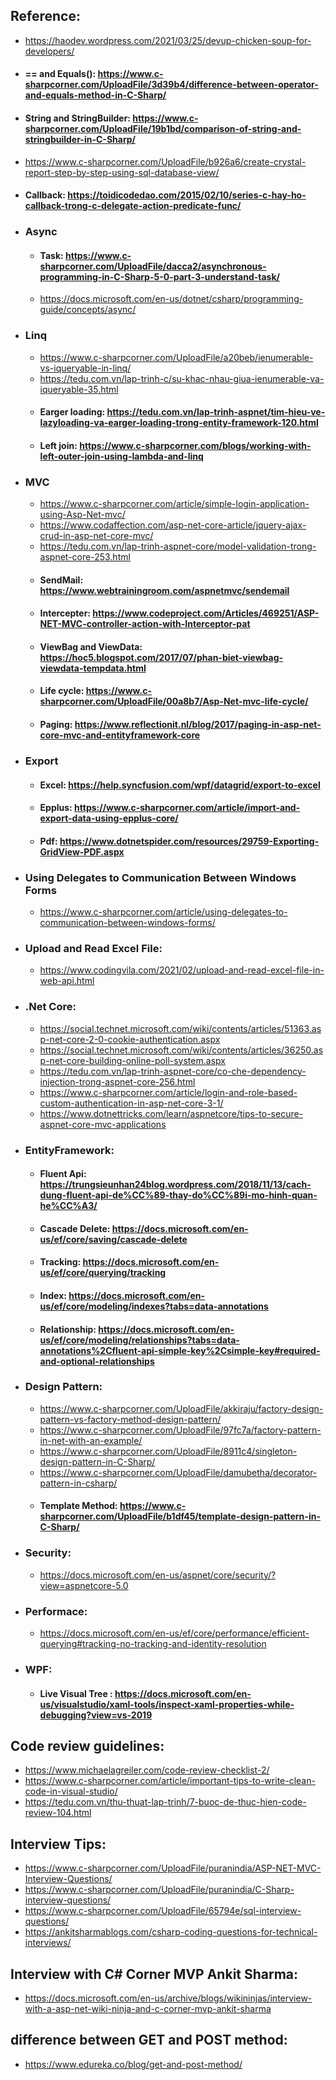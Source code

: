  ## Reference: 
-  https://haodev.wordpress.com/2021/03/25/devup-chicken-soup-for-developers/
-  ####  == and Equals(): https://www.c-sharpcorner.com/UploadFile/3d39b4/difference-between-operator-and-equals-method-in-C-Sharp/
-  #### String and StringBuilder: https://www.c-sharpcorner.com/UploadFile/19b1bd/comparison-of-string-and-stringbuilder-in-C-Sharp/
-  https://www.c-sharpcorner.com/UploadFile/b926a6/create-crystal-report-step-by-step-using-sql-database-view/ 
-  #### Callback: https://toidicodedao.com/2015/02/10/series-c-hay-ho-callback-trong-c-delegate-action-predicate-func/
-  ### 	Async
     -  #### Task: https://www.c-sharpcorner.com/UploadFile/dacca2/asynchronous-programming-in-C-Sharp-5-0-part-3-understand-task/
     -  https://docs.microsoft.com/en-us/dotnet/csharp/programming-guide/concepts/async/
-  ### 	Linq
     -  https://www.c-sharpcorner.com/UploadFile/a20beb/ienumerable-vs-iqueryable-in-linq/
     -  https://tedu.com.vn/lap-trinh-c/su-khac-nhau-giua-ienumerable-va-iqueryable-35.html
     -  #### Earger loading: https://tedu.com.vn/lap-trinh-aspnet/tim-hieu-ve-lazyloading-va-earger-loading-trong-entity-framework-120.html
     -  #### Left join: https://www.c-sharpcorner.com/blogs/working-with-left-outer-join-using-lambda-and-linq
-  ### 	MVC
     -  https://www.c-sharpcorner.com/article/simple-login-application-using-Asp-Net-mvc/
     -  https://www.codaffection.com/asp-net-core-article/jquery-ajax-crud-in-asp-net-core-mvc/
     -  https://tedu.com.vn/lap-trinh-aspnet-core/model-validation-trong-aspnet-core-253.html
     -  #### SendMail: https://www.webtrainingroom.com/aspnetmvc/sendemail
     -  #### Intercepter: https://www.codeproject.com/Articles/469251/ASP-NET-MVC-controller-action-with-Interceptor-pat
     -  #### ViewBag and ViewData: https://hoc5.blogspot.com/2017/07/phan-biet-viewbag-viewdata-tempdata.html
     -  #### Life cycle: https://www.c-sharpcorner.com/UploadFile/00a8b7/Asp-Net-mvc-life-cycle/
     -  #### Paging: https://www.reflectionit.nl/blog/2017/paging-in-asp-net-core-mvc-and-entityframework-core
-  ### 	Export
     -  #### Excel: https://help.syncfusion.com/wpf/datagrid/export-to-excel
     -  #### Epplus: https://www.c-sharpcorner.com/article/import-and-export-data-using-epplus-core/
     -  #### Pdf: https://www.dotnetspider.com/resources/29759-Exporting-GridView-PDF.aspx
-  ### 	Using Delegates to Communication Between Windows Forms  
     -  https://www.c-sharpcorner.com/article/using-delegates-to-communication-between-windows-forms/
-  ### Upload and Read Excel File:  
     -  https://www.codingvila.com/2021/02/upload-and-read-excel-file-in-web-api.html
-  ### .Net Core:  
     -  https://social.technet.microsoft.com/wiki/contents/articles/51363.asp-net-core-2-0-cookie-authentication.aspx
     -  https://social.technet.microsoft.com/wiki/contents/articles/36250.asp-net-core-building-online-poll-system.aspx
     -  https://tedu.com.vn/lap-trinh-aspnet-core/co-che-dependency-injection-trong-aspnet-core-256.html
     -  https://www.c-sharpcorner.com/article/login-and-role-based-custom-authentication-in-asp-net-core-3-1/
     -  https://www.dotnettricks.com/learn/aspnetcore/tips-to-secure-aspnet-core-mvc-applications
-  ### EntityFramework:  
     -  #### Fluent Api: https://trungsieunhan24blog.wordpress.com/2018/11/13/cach-dung-fluent-api-de%CC%89-thay-do%CC%89i-mo-hinh-quan-he%CC%A3/
     -  #### Cascade Delete: https://docs.microsoft.com/en-us/ef/core/saving/cascade-delete
     -  #### Tracking:  https://docs.microsoft.com/en-us/ef/core/querying/tracking
     -  #### Index: https://docs.microsoft.com/en-us/ef/core/modeling/indexes?tabs=data-annotations
     -  #### Relationship: https://docs.microsoft.com/en-us/ef/core/modeling/relationships?tabs=data-annotations%2Cfluent-api-simple-key%2Csimple-key#required-and-optional-relationships
-  ### Design Pattern:  
     -  https://www.c-sharpcorner.com/UploadFile/akkiraju/factory-design-pattern-vs-factory-method-design-pattern/
     -  https://www.c-sharpcorner.com/UploadFile/97fc7a/factory-pattern-in-net-with-an-example/
     -  https://www.c-sharpcorner.com/UploadFile/8911c4/singleton-design-pattern-in-C-Sharp/
     -  https://www.c-sharpcorner.com/UploadFile/damubetha/decorator-pattern-in-csharp/
     -  #### Template Method: https://www.c-sharpcorner.com/UploadFile/b1df45/template-design-pattern-in-C-Sharp/
-  ### Security:  
     -  https://docs.microsoft.com/en-us/aspnet/core/security/?view=aspnetcore-5.0     
-  ### Performace:  
     -  https://docs.microsoft.com/en-us/ef/core/performance/efficient-querying#tracking-no-tracking-and-identity-resolution
-  ### WPF:  
     -  #### Live Visual Tree : https://docs.microsoft.com/en-us/visualstudio/xaml-tools/inspect-xaml-properties-while-debugging?view=vs-2019
 ## Code review guidelines:
- https://www.michaelagreiler.com/code-review-checklist-2/
- https://www.c-sharpcorner.com/article/important-tips-to-write-clean-code-in-visual-studio/
- https://tedu.com.vn/thu-thuat-lap-trinh/7-buoc-de-thuc-hien-code-review-104.html
 ## Interview Tips:
- https://www.c-sharpcorner.com/UploadFile/puranindia/ASP-NET-MVC-Interview-Questions/
- https://www.c-sharpcorner.com/UploadFile/puranindia/C-Sharp-interview-questions/
- https://www.c-sharpcorner.com/UploadFile/65794e/sql-interview-questions/
- https://ankitsharmablogs.com/csharp-coding-questions-for-technical-interviews/

 ## Interview with C# Corner MVP Ankit Sharma:
- https://docs.microsoft.com/en-us/archive/blogs/wikininjas/interview-with-a-asp-net-wiki-ninja-and-c-corner-mvp-ankit-sharma
 ## difference between GET and POST method:
- https://www.edureka.co/blog/get-and-post-method/


